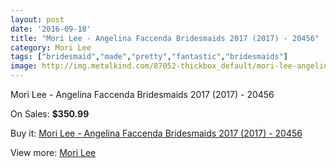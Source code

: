 ```yaml
---
layout: post
date: '2016-09-18'
title: "Mori Lee - Angelina Faccenda Bridesmaids 2017 (2017) - 20456"
category: Mori Lee
tags: ["bridesmaid","made","pretty","fantastic","bridesmaids"]
image: http://img.metalkind.com/87052-thickbox_default/mori-lee-angelina-faccenda-bridesmaids-2017-2017-20456.jpg
---
```

Mori Lee - Angelina Faccenda Bridesmaids 2017 (2017) - 20456

On Sales: **$350.99**
<a href="https://www.metalkind.com/en/mori-lee/20577-mori-lee-angelina-faccenda-bridesmaids-2017-2017-20456.html"><amp-img layout="responsive" width="600" height="600" src="//img.metalkind.com/87052-thickbox_default/mori-lee-angelina-faccenda-bridesmaids-2017-2017-20456.jpg" alt="Mori Lee - Angelina Faccenda Bridesmaids 2017 (2017) - 20456 0" /></a>
<a href="https://www.metalkind.com/en/mori-lee/20577-mori-lee-angelina-faccenda-bridesmaids-2017-2017-20456.html"><amp-img layout="responsive" width="600" height="600" src="//img.metalkind.com/87053-thickbox_default/mori-lee-angelina-faccenda-bridesmaids-2017-2017-20456.jpg" alt="Mori Lee - Angelina Faccenda Bridesmaids 2017 (2017) - 20456 1" /></a>
<a href="https://www.metalkind.com/en/mori-lee/20577-mori-lee-angelina-faccenda-bridesmaids-2017-2017-20456.html"><amp-img layout="responsive" width="600" height="600" src="//img.metalkind.com/87054-thickbox_default/mori-lee-angelina-faccenda-bridesmaids-2017-2017-20456.jpg" alt="Mori Lee - Angelina Faccenda Bridesmaids 2017 (2017) - 20456 2" /></a>
<a href="https://www.metalkind.com/en/mori-lee/20577-mori-lee-angelina-faccenda-bridesmaids-2017-2017-20456.html"><amp-img layout="responsive" width="600" height="600" src="//img.metalkind.com/87055-thickbox_default/mori-lee-angelina-faccenda-bridesmaids-2017-2017-20456.jpg" alt="Mori Lee - Angelina Faccenda Bridesmaids 2017 (2017) - 20456 3" /></a>
<a href="https://www.metalkind.com/en/mori-lee/20577-mori-lee-angelina-faccenda-bridesmaids-2017-2017-20456.html"><amp-img layout="responsive" width="600" height="600" src="//img.metalkind.com/87056-thickbox_default/mori-lee-angelina-faccenda-bridesmaids-2017-2017-20456.jpg" alt="Mori Lee - Angelina Faccenda Bridesmaids 2017 (2017) - 20456 4" /></a>

Buy it: [Mori Lee - Angelina Faccenda Bridesmaids 2017 (2017) - 20456](https://www.metalkind.com/en/mori-lee/20577-mori-lee-angelina-faccenda-bridesmaids-2017-2017-20456.html "Mori Lee - Angelina Faccenda Bridesmaids 2017 (2017) - 20456")

View more: [Mori Lee](https://www.metalkind.com/en/92-mori-lee "Mori Lee")